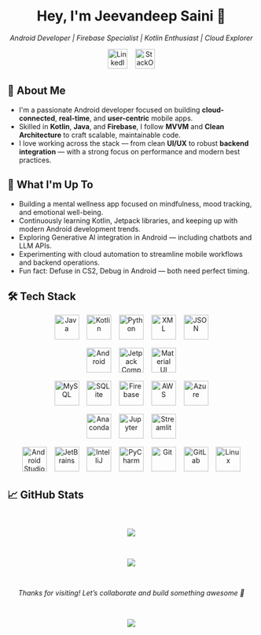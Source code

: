 <h1 align="center">Hey, I'm Jeevandeep Saini 👋</h1>
<p align="center">
  <em>Android Developer | Firebase Specialist | Kotlin Enthusiast | Cloud Explorer</em><br>
</p>

<p align="center">
  <a href="https://www.linkedin.com/in/jeevandeepsaini" target="_blank" rel="noreferrer"><img src="https://cdn.jsdelivr.net/gh/devicons/devicon@latest/icons/linkedin/linkedin-original.svg" width="40" height="40" alt="LinkedIn"/></a>&nbsp&nbsp&nbsp
  <a href="https://stackoverflow.com/users/14492452/jeevandeep-saini" target="_blank" rel="noreferrer"><img src="https://cdn.jsdelivr.net/gh/devicons/devicon@latest/icons/stackoverflow/stackoverflow-original.svg" width="40" height="40" alt="StackOverFlow"/></a>
</p>

## 🚀 About Me
- I'm a passionate Android developer focused on building **cloud-connected**, **real-time**, and **user-centric** mobile apps.
- Skilled in **Kotlin**, **Java**, and **Firebase**, I follow **MVVM** and **Clean Architecture** to craft scalable, maintainable code.
- I love working across the stack — from clean **UI/UX** to robust **backend integration** — with a strong focus on performance and modern best practices.

## 🎯 What I'm Up To
- Building a mental wellness app focused on mindfulness, mood tracking, and emotional well-being.
- Continuously learning Kotlin, Jetpack libraries, and keeping up with modern Android development trends.
- Exploring Generative AI integration in Android — including chatbots and LLM APIs.
- Experimenting with cloud automation to streamline mobile workflows and backend operations.
- Fun fact: Defuse in CS2, Debug in Android — both need perfect timing.

## 🛠️ Tech Stack

<p align="center">
  <a href="https://www.java.com" target="_blank" rel="noreferrer"><img src="https://cdn.jsdelivr.net/gh/devicons/devicon@latest/icons/java/java-original.svg" width="50" height="50" alt="Java"/></a>&nbsp&nbsp&nbsp
  <a href="https://kotlinlang.org" target="_blank" rel="noreferrer"><img src="https://cdn.jsdelivr.net/gh/devicons/devicon@latest/icons/kotlin/kotlin-original.svg" width="50" height="50" alt="Kotlin"/></a>&nbsp&nbsp&nbsp
  <a href="https://www.python.org" target="_blank" rel="noreferrer"><img src="https://cdn.jsdelivr.net/gh/devicons/devicon@latest/icons/python/python-original.svg" width="50" height="50" alt="Python"/></a>&nbsp&nbsp&nbsp
  <a href="https://developer.mozilla.org/en-US/docs/Web/XML" target="_blank" rel="noreferrer"><img src="https://cdn.jsdelivr.net/gh/devicons/devicon@latest/icons/xml/xml-original.svg" width="50" height="50" alt="XML"/></a>&nbsp&nbsp&nbsp
  <a href="https://www.json.org" target="_blank" rel="noreferrer"><img src="https://cdn.jsdelivr.net/gh/devicons/devicon@latest/icons/json/json-original.svg" width="50" height="50" alt="JSON"/></a>
</p>

<p align="center">
  <a href="https://developer.android.com" target="_blank" rel="noreferrer"><img src="https://cdn.jsdelivr.net/gh/devicons/devicon@latest/icons/android/android-plain.svg" width="50" height="50" alt="Android"/></a>&nbsp&nbsp&nbsp
  <a href="https://developer.android.com/jetpack/compose" target="_blank" rel="noreferrer"><img src="https://cdn.jsdelivr.net/gh/devicons/devicon@latest/icons/jetpackcompose/jetpackcompose-original.svg" width="50" height="50" alt="Jetpack Compose"/></a>&nbsp&nbsp&nbsp
  <a href="https://mui.com" target="_blank" rel="noreferrer"><img src="https://cdn.jsdelivr.net/gh/devicons/devicon@latest/icons/materialui/materialui-original.svg" width="50" height="50" alt="Material UI"/></a>
</p>

<p align="center">
  <a href="https://www.mysql.com" target="_blank" rel="noreferrer"><img src="https://cdn.jsdelivr.net/gh/devicons/devicon@latest/icons/mysql/mysql-original.svg" width="50" height="50" alt="MySQL"/></a>&nbsp&nbsp&nbsp
  <a href="https://www.sqlite.org" target="_blank" rel="noreferrer"><img src="https://cdn.jsdelivr.net/gh/devicons/devicon@latest/icons/sqlite/sqlite-original.svg" width="50" height="50" alt="SQLite"/></a>&nbsp&nbsp&nbsp
  <a href="https://firebase.google.com" target="_blank" rel="noreferrer"><img src="https://cdn.jsdelivr.net/gh/devicons/devicon@latest/icons/firebase/firebase-original.svg" width="50" height="50" alt="Firebase"/></a>&nbsp&nbsp&nbsp
  <a href="https://aws.amazon.com" target="_blank" rel="noreferrer"><img src="https://cdn.jsdelivr.net/gh/devicons/devicon@latest/icons/amazonwebservices/amazonwebservices-original-wordmark.svg" width="50" height="50" alt="AWS"/></a>&nbsp&nbsp&nbsp
  <a href="https://azure.microsoft.com" target="_blank" rel="noreferrer"><img src="https://cdn.jsdelivr.net/gh/devicons/devicon@latest/icons/azure/azure-original.svg" width="50" height="50" alt="Azure"/></a>
</p>

<p align="center">
  <a href="https://www.anaconda.com" target="_blank" rel="noreferrer"><img src="https://cdn.jsdelivr.net/gh/devicons/devicon@latest/icons/anaconda/anaconda-original.svg" width="50" height="50" alt="Anaconda"/></a>&nbsp&nbsp&nbsp
  <a href="https://jupyter.org" target="_blank" rel="noreferrer"><img src="https://cdn.jsdelivr.net/gh/devicons/devicon@latest/icons/jupyter/jupyter-original.svg" width="50" height="50" alt="Jupyter"/></a>&nbsp&nbsp&nbsp
  <a href="https://streamlit.io" target="_blank" rel="noreferrer"><img src="https://cdn.jsdelivr.net/gh/devicons/devicon@latest/icons/streamlit/streamlit-original.svg" width="50" height="50" alt="Streamlit"/></a>
</p>

<p align="center">
  <a href="https://developer.android.com/studio" target="_blank" rel="noreferrer"><img src="https://cdn.jsdelivr.net/gh/devicons/devicon@latest/icons/androidstudio/androidstudio-original.svg" width="50" height="50" alt="Android Studio"/></a>&nbsp&nbsp&nbsp
  <a href="https://www.jetbrains.com" target="_blank" rel="noreferrer"><img src="https://cdn.jsdelivr.net/gh/devicons/devicon@latest/icons/jetbrains/jetbrains-original.svg" width="50" height="50" alt="JetBrains"/></a>&nbsp&nbsp&nbsp
  <a href="https://www.jetbrains.com/idea/" target="_blank" rel="noreferrer"><img src="https://cdn.jsdelivr.net/gh/devicons/devicon@latest/icons/intellij/intellij-original.svg" width="50" height="50" alt="IntelliJ"/></a>&nbsp&nbsp&nbsp
  <a href="https://www.jetbrains.com/pycharm/" target="_blank" rel="noreferrer"><img src="https://cdn.jsdelivr.net/gh/devicons/devicon@latest/icons/pycharm/pycharm-original.svg" alt="PyCharm" width="50" height="50"/></a>&nbsp&nbsp&nbsp
  <a href="https://git-scm.com" target="_blank" rel="noreferrer"><img src="https://cdn.jsdelivr.net/gh/devicons/devicon@latest/icons/git/git-original.svg" width="50" height="50" alt="Git"/></a>&nbsp&nbsp&nbsp
  <a href="https://about.gitlab.com" target="_blank" rel="noreferrer"><img src="https://cdn.jsdelivr.net/gh/devicons/devicon@latest/icons/gitlab/gitlab-original.svg" width="50" height="50" alt="GitLab"/></a>&nbsp&nbsp&nbsp
  <a href="https://www.linux.org" target="_blank" rel="noreferrer"><img src="https://cdn.jsdelivr.net/gh/devicons/devicon@latest/icons/linux/linux-original.svg" width="50" height="50" alt="Linux"/></a>
</p>

## 📈 GitHub Stats

<div align="center">

<br>

<!--![](https://github-readme-stats.vercel.app/api?username=jeevandeepsaini&theme=blue_navy&hide_border=false&include_all_commits=false&count_private=false)<br/>-->
![](https://github-readme-streak-stats.herokuapp.com?user=jeevandeepsaini&theme=blue_navy&hide_border=false)<br/>

<br>

![](https://github-readme-stats.vercel.app/api/top-langs/?username=jeevandeepsaini&theme=blue_navy&hide_border=false&include_all_commits=false&count_private=false&layout=compact)
</div>

<br>

<p align="center">
  <i>Thanks for visiting! Let’s collaborate and build something awesome 🚀</i>
</p>
<div align="center">

<br>

![](https://komarev.com/ghpvc/?username=jeevandeepsaini&color=82aaff&style=for-the-badge&label=PROFILE+VIEWS)
</div>

<!---
[![Jeevandeep Saini StackOverflow](https://github-readme-stackoverflow.vercel.app/?userID=14492452)](https://stackoverflow.com/users/14492452/jeevandeep-saini)
-->
